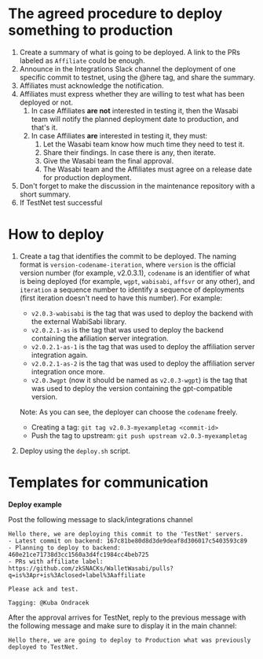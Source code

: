 # The agreed procedure to deploy something to production

1. Create a summary of what is going to be deployed. A link to the PRs labeled as `Affiliate` could be enough.
2. Announce in the Integrations Slack channel the deployment of one specific commit to testnet, using the @here tag, and share the summary.
3. Affiliates must acknowledge the notification.
4. Affiliates must express whether they are willing to test what has been deployed or not.
   1. In case Affiliates **are not** interested in testing it, then the Wasabi team will notify the planned deployment date to production, and that's it.
   2. In case Affiliates **are** interested in testing it, they must:
      1. Let the Wasabi team know how much time they need to test it.
      2. Share their findings. In case there is any, then iterate.
      3. Give the Wasabi team the final approval.
      4. The Wasabi team and the Affiliates must agree on a release date for production deployment.
5. Don't forget to make the discussion in the maintenance repository with a short summary.
6. If TestNet test successful 

# How to deploy

1. Create a tag that identifies the commit to be deployed. The naming format is `version-codename-iteration`, where `version` is the official version number (for example, v2.0.3.1), `codename` is an identifier of what is being deployed (for example, `wgpt`, `wabisabi`, `affsvr` or any other), and `iteration` a sequence number to identify a sequence of deployments (first iteration doesn't need to have this number). For example:
   - `v2.0.3-wabisabi` is the tag that was used to deploy the backend with the external WabiSabi library.
   - `v2.0.2.1-as` is the tag that was used to deploy the backend containing the **a**filiation **s**erver integration.
   - `v2.0.2.1-as-1` is the tag that was used to deploy the affiliation server integration again.
   - `v2.0.2.1-as-2` is the tag that was used to deploy the affiliation server integration once more.
   - `v2.0.3wgpt` (now it should be named as `v2.0.3-wgpt`) is the tag that was used to deploy the version containing the gpt-compatible version.

   Note: As you can see, the deployer can choose the `codename` freely.

   - Creating a tag: `git tag v2.0.3-myexampletag <commit-id>`
   - Push the tag to upstream: `git push upstream v2.0.3-myexampletag`

3. Deploy using the `deploy.sh` script.

# Templates for communication

**Deploy example**

Post the following message to slack/integrations channel

```
Hello there, we are deploying this commit to the 'TestNet' servers.
- Latest commit on backend: 167c81be80d8d3de9deaf8d306017c5403593c89
- Planning to deploy to backend: 460e21ce71738d3cc1560a3d4fc1984cc4beb725
- PRs with affiliate label: https://github.com/zkSNACKs/WalletWasabi/pulls?q=is%3Apr+is%3Aclosed+label%3Aaffiliate

Please ack and test.

Tagging: @Kuba Ondracek
```

After the approval arrives for TestNet, reply to the previous message with the following message and make sure to display it in the main channel:

```
Hello there, we are going to deploy to Production what was previously deployed to TestNet.
```


